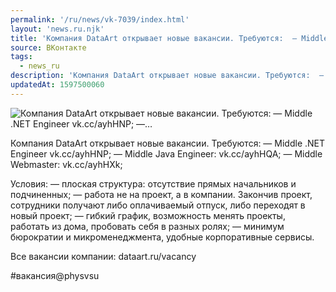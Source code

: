 ```yaml
---
permalink: '/ru/news/vk-7039/index.html'
layout: 'news.ru.njk'
title: 'Компания DataArt открывает новые вакансии. Требуются:  — Middle .NET Engineer vk.cc/ayhHNP;  —'
source: ВКонтакте
tags:
  - news_ru
description: 'Компания DataArt открывает новые вакансии. Требуются:  — Middle .NET Engineer vk.cc/ayhHNP;  —…'
updatedAt: 1597500060
---
```

![Компания DataArt открывает новые вакансии. Требуются:  — Middle .NET Engineer vk.cc/ayhHNP;  —…](https://sun9-3.userapi.com/impg/nXATyVQ6sxrX6PIcbFf8FAdTROj5dhjmEWf_nA/hjADDht6UkI.jpg?size=1280x720&quality=96&sign=06cabd885fc5e9c41ac7cbf9937fface&c_uniq_tag=tQRktNIbDJpNx1qlRKhllTHg1XbslkBjJJEdnerpYIw&type=album)

Компания DataArt открывает новые вакансии. Требуются:
— Middle .NET Engineer vk.cc/ayhHNP;
— Middle Java Engineer: vk.cc/ayhHQA;
— Middle Webmaster: vk.cc/ayhHXk;

Условия:
— плоская структура: отсутствие прямых начальников и подчиненных;
— работа не на проект, а в компании. Закончив проект, сотрудники получают либо оплачиваемый отпуск, либо переходят в новый проект;
— гибкий график, возможность менять проекты, работать из дома, пробовать себя в разных ролях;
— минимум бюрократии и микроменеджмента, удобные корпоративные сервисы.

Все вакансии компании: dataart.ru/vacancy

#вакансия@physvsu
